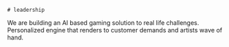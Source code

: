     # leadership
We are building an AI based gaming solution to real life challenges. Personalized engine that renders to customer demands and artists wave of hand.